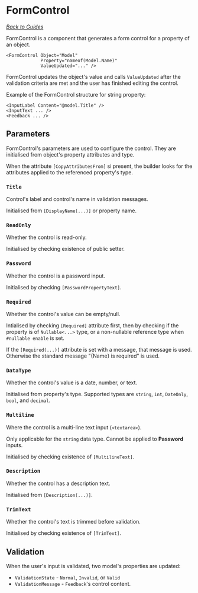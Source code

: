 # FormControl

_[Back to Guides](../Overview.md)_

FormControl is a component that generates a form control for a property of an object.

```razor
<FormControl Object="Model"
             Property="nameof(Model.Name)"
             ValueUpdated="..." />
```

FormControl updates the object's value and calls `ValueUpdated` after the validation
criteria are met and the user has finished editing the control.

Example of the FormControl structure for string property:

```razor
<InputLabel Content="@model.Title" />
<InputText ... />
<Feedback ... />
```

## Parameters

FormControl's parameters are used to configure the control. They are initialised
from object's property attributes and type.

When the attribute `[CopyAttributesFrom]` si present, the builder looks for
the attributes applied to the referenced property's type.

### `Title`

Control's label and control's name in validation messages.

Initialised from `[DisplayName(...)]` or property name.

### `ReadOnly`

Whether the control is read-only.

Initialised by checking existence of public setter.

### `Password`

Whether the control is a password input.

Initialised by checking `[PasswordPropertyText]`.

### `Required`

Whether the control's value can be empty/null.

Intialised by checking `[Required]` attribute first, then by checking if the property is
of `Nullable<...>` type, or a non-nullable reference type when `#nullable enable` is set.

If the `[Required(...)]` attribute is set with a message, that message is used. Otherwise
the standard message "{Name} is required" is used.

### `DataType`

Whether the control's value is a date, number, or text.

Initialised from property's type. Supported types are `string`, `int`, `DateOnly`,
`bool`, and `decimal`.

### `Multiline`

Where the control is a multi-line text input (`<textarea>`).

Only applicable for the `string` data type. Cannot be applied to **Password** inputs.

Initialised by checking existence of `[MultilineText]`.

### `Description`

Whether the control has a description text.

Initialised from `[Description(...)]`.

### `TrimText`

Whether the control's text is trimmed before validation.

Initialised by checking existence of `[TrimText]`.

## Validation

When the user's input is validated, two model's properties are updated:

- `ValidationState` - `Normal`, `Invalid`, or `Valid`
- `ValidationMessage` - `Feedback`'s control content. 
